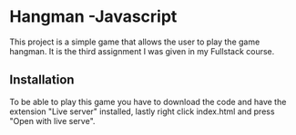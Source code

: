 # Hangman -Javascript
This project is a simple game that allows the user to play the game hangman. It is the third assignment I was given in my Fullstack course.

## Installation

To be able to play this game you have to download the code and have the extension "Live server" installed, lastly right click index.html and press "Open with live serve".